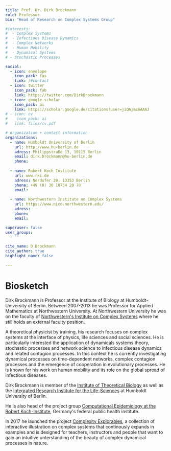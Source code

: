 ```yaml
---
title: Prof. Dr. Dirk Brockmann
role: Professor
bio: "Head of Research on Complex Systems Group"

#interests:
#  - Complex Systems
#  - Infectious Disease Dynamics
#  - Complex Networks
#  - Human Mobility
#  - Dynamical Systems
# - Stochastic Processes

social:
  - icon: envelope
    icon_pack: fas
    link: /#contact
  - icon: twitter
    icon_pack: fab
    link: https://twitter.com/DirkBrockmann
  - icon: google-scholar
    icon_pack: ai
    link: https://scholar.google.de/citations?user=jiQAjmEAAAAJ
# - icon: cv
#    icon_pack: ai
#   link: files/cv.pdf

# organization + contact information
organizations:
  - name: Humboldt University of Berlin
    url: http://www.hu-berlin.de
    adress: Philippstraße 13, 10115 Berlin
    email: dirk.brockmann@hu-berlin.de
    phone:
 
  - name: Robert Koch Institute
    url: www.rki.de
    adress: Nordufer 20, 13353 Berlin
    phone: +49 (0) 30 18754 20 70
    email:
     
  - name: Northwestern Institute on Complex Systems
    url: https://www.nico.northwestern.edu/
    adress:
    phone:
    email:

superuser: false
user_groups:
  - ""

cite_name: D Brockmann
cite_author: true
highlight_name: false
 
---
```


# Biosketch

Dirk Brockmann is Professor at the Institute of Biology at Humboldt-University of Berlin. Between 2007-2013 he was Professor for Applied Mathematics at Northwestern University. At Northwestern University he was on the faculty of [Northwestern's Institute on Complex Systems](https://www.nico.northwestern.edu/) where he still holds an external faculty position.

A theoretical physicist by training, his research focuses on complex systems at the interface of physics, life sciences and social sciences. He is particularly interested the application of dynamicals systems theory, stochastic processes and network science to infectious disease dynamics and related contagion processes. In this context he is currently investigating dynamical processes on time-dependent networks, complex contagion processes and the emergence of cooperation in evolutionary processes. He is known for his work on human mobility and its role on the global spread of infectious diseases.

Dirk Brockmann is member of the [Institute of Theoretical Biology](https://itb.biologie.hu-berlin.de/wiki/) as well as the [Integrated Research Institute for
the Life-Sciences](https://www.iri-ls.hu-berlin.de/en) at Humboldt University of Berlin.

He is also head of the project group [Computational Epidemiology at the Robert Koch-Institute](https://www.rki.de/DE/Content/Forsch/Projektgruppen/Projektgruppe_4/P4_node.html), Germany's federal public health institute.

In 2017 he launched the project [Complexity Explorables](https://www.complexity-explorables.org/), a collection of interactive illustration on complex systems that continously expands in examples and is designed for teachers, instructors and people that want to gain an intuitive unterstanding of the beauty of complex dynamical processes in nature.

